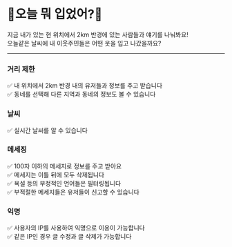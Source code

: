 # :shirt:오늘 뭐 입었어?:jeans:
  
지금 내가 있는 현 위치에서 2km 반경에 있는 사람들과 얘기를 나눠봐요!  
오늘같은 날씨에 내 이웃주민들은 어떤 옷을 입고 나갔을까요?
  
---
  
### 거리 제한
  
✅ 내 위치에서 2km 반경 내의 유저들과 정보를 주고 받습니다  
✅ 동네를 선택해 다른 지역과 동네의 정보도 볼 수 있습니다  

### 날씨
  
✅ 실시간 날씨를 알 수 있습니다  
  
### 메세징  

✅ 100자 이하의 메세지로 정보를 주고 받아요  
✅ 메세지는 이틀 뒤에 모두 삭제됩니다  
✅ 욕설 등의 부정적인 언어들은 필터링됩니다  
✅ 부적절한 메세지들은 유저들이 신고할 수 있습니다   

### 익명
  
✅ 사용자의 IP를 사용하여 익명으로 이용이 가능합니다   
✅ 같은 IP인 경우 글 수정과 글 삭제가 가능합니다  
